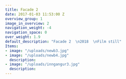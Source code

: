 ```yaml
---
title: Facade 2
date: 2017-01-03 11:53:00 Z
overview_group: 1
image_in_overview: 2
navigation_weight: -4
navigation_space: 0
over_weight: 1.9
default_description: "Facade 2  \n2018  \nFilm still"
Items:
- image: "/uploads/newb3.jpg"
- image: "/uploads/newb4.jpg"
  description:
- image: "/uploads/inngangur3.jpg"
  description:
---
```

